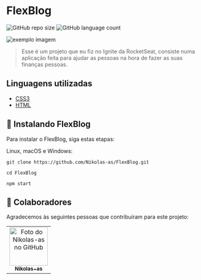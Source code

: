 # FlexBlog

![GitHub repo size](https://img.shields.io/github/repo-size/Nikolas-as/FlexBlog?style=for-the-badge)
![GitHub language count](https://img.shields.io/github/languages/count/Nikolas-as/FlexBlog?style=for-the-badge)

<img src="/src/assets/dtmoney.PNG" alt="exemplo imagem">

> Esse é um projeto que eu fiz no Ignite da RocketSeat, consiste numa aplicação feita para ajudar as pessoas na hora de fazer as suas finanças pessoas. 
>
## Linguagens utilizadas

- [CSS3](https://developer.mozilla.org/pt-BR/docs/Web/CSS)
- [HTML](https://developer.mozilla.org/pt-BR/docs/Web/HTML)

## 🚀 Instalando FlexBlog

Para instalar o FlexBlog, siga estas etapas:

Linux, macOS e Windows:
```
git clone https://github.com/Nikolas-as/FlexBlog.git

cd FlexBlog

npm start
```
## 🤝 Colaboradores

Agradecemos às seguintes pessoas que contribuíram para este projeto:

<table>
  <tr>
    <td align="center">
      <a href="#">
        <img src="https://avatars.githubusercontent.com/u/62979208?v=4" width="100px;" alt="Foto do Nikolas-as no GitHub"/><br>
        <sub>
          <b>Nikolas-as</b>
        </sub>
      </a>
    </td>
</table>
